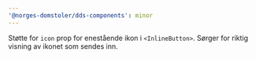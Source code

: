```yaml
---
'@norges-domstoler/dds-components': minor
---
```


Støtte for `icon` prop for enestående ikon i `<InlineButton>`. Sørger for riktig visning av ikonet som sendes inn.
